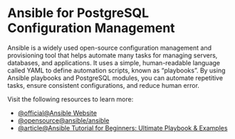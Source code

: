 # Ansible for PostgreSQL Configuration Management

Ansible is a widely used open-source configuration management and provisioning tool that helps automate many tasks for managing servers, databases, and applications. It uses a simple, human-readable language called YAML to define automation scripts, known as “playbooks”. By using Ansible playbooks and PostgreSQL modules, you can automate repetitive tasks, ensure consistent configurations, and reduce human error.

Visit the following resources to learn more:

- [@official@Ansible Website](https://www.ansible.com/)
- [@opensource@ansible/ansible](https://github.com/ansible/ansible)
- [@article@Ansible Tutorial for Beginners: Ultimate Playbook & Examples](https://spacelift.io/blog/ansible-tutorial)
